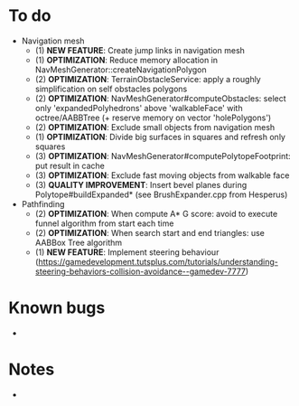 # To do
- Navigation mesh
	- (1) **NEW FEATURE**: Create jump links in navigation mesh
	- (1) **OPTIMIZATION**: Reduce memory allocation in NavMeshGenerator::createNavigationPolygon
	- (2) **OPTIMIZATION**: TerrainObstacleService: apply a roughly simplification on self obstacles polygons
	- (2) **OPTIMIZATION**: NavMeshGenerator#computeObstacles: select only 'expandedPolyhedrons' above 'walkableFace' with octree/AABBTree (+ reserve memory on vector 'holePolygons')
	- (2) **OPTIMIZATION**: Exclude small objects from navigation mesh
	- (1) **OPTIMIZATION**: Divide big surfaces in squares and refresh only squares
	- (3) **OPTIMIZATION**: NavMeshGenerator#computePolytopeFootprint: put result in cache
	- (3) **OPTIMIZATION**: Exclude fast moving objects from walkable face
	- (3) **QUALITY IMPROVEMENT**: Insert bevel planes during Polytope#buildExpanded* (see BrushExpander.cpp from Hesperus)
- Pathfinding
	- (2) **OPTIMIZATION**: When compute A* G score: avoid to execute funnel algorithm from start each time
	- (2) **OPTIMIZATION**: When search start and end triangles: use AABBox Tree algorithm
	- (1) **NEW FEATURE**: Implement steering behaviour (https://gamedevelopment.tutsplus.com/tutorials/understanding-steering-behaviors-collision-avoidance--gamedev-7777)

# Known bugs
- 

# Notes
- 
